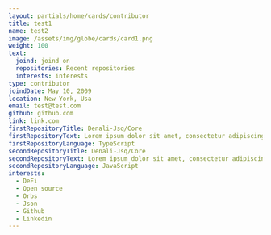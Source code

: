 ```yaml
---
layout: partials/home/cards/contributor
title: test1
name: test2
image: /assets/img/globe/cards/card1.png
weight: 100
text:
  joind: joind on
  repositories: Recent repositories
  interests: interests
type: contributor
joindDate: May 10, 2009
location: New York, Usa
email: test@test.com
github: github.com
link: link.com
firstRepositoryTitle: Denali-Jsq/Core
firstRepositoryText: Lorem ipsum dolor sit amet, consectetur adipiscing elit. Nunc aliquet sed eros quis accumsan.
firstRepositoryLanguage: TypeScript
secondRepositoryTitle: Denali-Jsq/Core
secondRepositoryText: Lorem ipsum dolor sit amet, consectetur adipiscing elit. Nunc aliquet sed eros quis accumsan.
secondRepositoryLanguage: JavaScript
interests:
  - DeFi
  - Open source
  - Orbs
  - Json
  - Github
  - Linkedin
---
```

